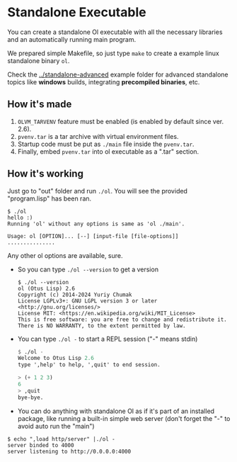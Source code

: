 Standalone Executable
=====================

You can create a standalone Ol executable with all the necessary libraries and an automatically running main program.

We prepared simple Makefile, so just type `make` to create a example linux standalone binary `ol`.

Check the [../standalone-advanced](#../standalone-advanced) example folder for advanced standalone topics like **windows** builds, integrating **precompiled binaries**, etc.


How it's made
-------------
1. `OLVM_TARVENV` feature must be enabled (is enabled by default since ver. 2.6).
1. `pvenv.tar` is a tar archive with virtual environment files.
1. Startup code must be put as `./main` file inside the `pvenv.tar`.
1. Finally, embed `pvenv.tar` into ol executable as a ".tar" section.


How it's working
----------------

Just go to "out" folder and run `./ol`. You will see the provided "program.lisp" has been ran.
```
$ ./ol
hello :)
Running 'ol' without any options is same as 'ol ./main'.

Usage: ol [OPTION]... [--] [input-file [file-options]]
...............
```

Any other ol options are available, sure.
* So you can type `./ol --version` to get a version
  ```
  $ ./ol --version
  ol (Otus Lisp) 2.6
  Copyright (c) 2014-2024 Yuriy Chumak
  License LGPLv3+: GNU LGPL version 3 or later <http://gnu.org/licenses/>
  License MIT: <https://en.wikipedia.org/wiki/MIT_License>
  This is free software: you are free to change and redistribute it.
  There is NO WARRANTY, to the extent permitted by law.
  ```
* You can type `./ol -` to start a REPL session ("-" means stdin)
  ```scheme
  $ ./ol -
  Welcome to Otus Lisp 2.6
  type ',help' to help, ',quit' to end session.

  > (+ 1 2 3)
  6
  > ,quit
  bye-bye.
  ```
* You can do anything with standalone Ol as if it's part of an installed package, like running a built-in simple web server (don't forget the "-" to avoid auto run the "main")
```
$ echo ",load http/server" |./ol -
server binded to 4000
server listening to http://0.0.0.0:4000
```
